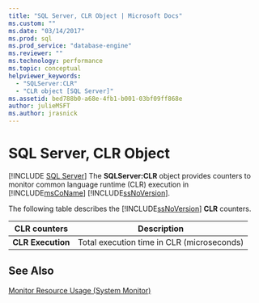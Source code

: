 ```yaml
---
title: "SQL Server, CLR Object | Microsoft Docs"
ms.custom: ""
ms.date: "03/14/2017"
ms.prod: sql
ms.prod_service: "database-engine"
ms.reviewer: ""
ms.technology: performance
ms.topic: conceptual
helpviewer_keywords: 
  - "SQLServer:CLR"
  - "CLR object [SQL Server]"
ms.assetid: bed788b0-a68e-4fb1-b001-03bf09ff868e
author: julieMSFT
ms.author: jrasnick
---
```

# SQL Server, CLR Object
 [!INCLUDE [SQL Server](../../includes/applies-to-version/sqlserver.md)]
  The **SQLServer:CLR** object provides counters to monitor common language runtime (CLR) execution in [!INCLUDE[msCoName](../../includes/msconame-md.md)] [!INCLUDE[ssNoVersion](../../includes/ssnoversion-md.md)].  
  
 The following table describes the [!INCLUDE[ssNoVersion](../../includes/ssnoversion-md.md)] **CLR** counters.  
  
|CLR counters|Description|  
|------------------|-----------------|  
|**CLR Execution**|Total execution time in CLR (microseconds)|  
  
## See Also  
 [Monitor Resource Usage &#40;System Monitor&#41;](../../relational-databases/performance-monitor/monitor-resource-usage-system-monitor.md)  
  
  
